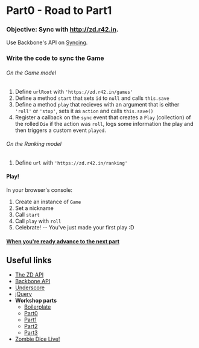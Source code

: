 # Part0 - Road to Part1

### Objective: Sync with http://zd.r42.in.

Use Backbone's API on [Syncing](http://backbonejs.org/#Sync).

### Write the code to sync the Game

###### On the Game model

1. Define `urlRoot` with `'https://zd.r42.in/games'`
2. Define a method `start` that sets `id` to `null` and calls `this.save`
3. Define a method `play` that recieves with an argument that is either `'roll'` or `'stop'`, sets it as `action` and calls `this.save()`
4. Register a callback on the `sync` event that creates a `Play` (collection) of the rolled `Die` if the action was `roll`, logs some information the play and then triggers a custom event `played`.

###### On the Ranking model

1. Define `url` with `'https://zd.r42.in/ranking'`

#### Play!

In your browser's console:

1. Create an instance of `Game`
2. Set a nickname
3. Call `start`
4. Call `play` with `roll`
5. Celebrate! -- You've just made your first play :D

#### [When you're ready advance to the next part][Part1]

## Useful links

- [The ZD API][API]
- [Backbone API][Backbone]
- [Underscore]
- [jQuery]
- **Workshop parts**
	- [Boilerplate]
	- [Part0]
	- [Part1]
	- [Part2]
	- [Part3]
- [Zombie Dice Live!][live]

[API]: https://github.com/R42/zd-server/wiki/api
[Backbone]: http://backbonejs.org/
[Underscore]: http://underscorejs.org/
[jQuery]: http://api.jquery.com/
[ServerCode]: https://github.com/R42/zd-server/
[Boilerplate]: https://github.com/R42/zd-client/tree/boilerplate
[Part0]: https://github.com/R42/zd-client/tree/part0
[Part1]: https://github.com/R42/zd-client/tree/part1
[Part2]: https://github.com/R42/zd-client/tree/part2
[Part3]: https://github.com/R42/zd-client/tree/part3
[Part4]: https://github.com/R42/zd-client/tree/part4
[live]: http://playzd.r42.in/
